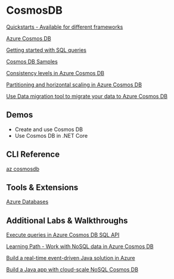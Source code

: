 # CosmosDB

[Quickstarts - Available for different frameworks](https://docs.microsoft.com/en-us/azure/cosmos-db/create-sql-api-java?tabs=sync)

[Azure Cosmos DB](https://docs.microsoft.com/de-at/azure/cosmos-db/)

[Getting started with SQL queries](https://docs.microsoft.com/en-us/azure/cosmos-db/sql/sql-query-getting-started)

[Cosmos DB Samples](https://docs.microsoft.com/en-us/azure/cosmos-db/sql-api-dotnet-v3sdk-samples)

[Consistency levels in Azure Cosmos DB](https://docs.microsoft.com/en-us/azure/cosmos-db/consistency-levels)

[Partitioning and horizontal scaling in Azure Cosmos DB](https://docs.microsoft.com/en-us/azure/cosmos-db/partitioning-overview)

[Use Data migration tool to migrate your data to Azure Cosmos DB](https://docs.microsoft.com/en-us/azure/cosmos-db/import-data#JSON)

## Demos

-   Create and use Cosmos DB
-   Use Cosmos DB in .NET Core

## CLI Reference

[az cosmosdb](https://docs.microsoft.com/en-us/cli/azure/cosmosdb?view=azure-cli-latest)

## Tools & Extensions

[Azure Databases](https://marketplace.visualstudio.com/items?itemName=ms-azuretools.vscode-cosmosdb)

## Additional Labs & Walkthroughs

[Execute queries in Azure Cosmos DB SQL API](https://docs.microsoft.com/en-us/learn/paths/execute-queries-azure-cosmos-db-sql-api/)

[Learning Path - Work with NoSQL data in Azure Cosmos DB](https://docs.microsoft.com/en-us/learn/paths/work-with-nosql-data-in-azure-cosmos-db/)

[Build a real-time event-driven Java solution in Azure](https://docs.microsoft.com/en-us/learn/modules/deploy-real-time-event-driven-app/?WT.mc_id=java-11777-judubois&source=learn)

[Build a Java app with cloud-scale NoSQL Cosmos DB](https://docs.microsoft.com/en-us/learn/modules/build-cosmos-db-java-app/?WT.mc_id=java-11777-judubois&source=learn)
